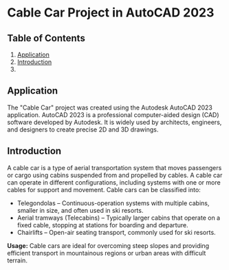 # Cable Car Project in AutoCAD 2023

 ## Table of Contents
1. [Application](#application)
2. [Introduction](#introduction)
3. 

## Application

The "Cable Car" project was created using the Autodesk AutoCAD 2023 application. AutoCAD 2023 is a professional computer-aided design (CAD) software developed by Autodesk. It is widely used by architects, engineers, and designers to create precise 2D and 3D drawings.

## Introduction

A cable car is a type of aerial transportation system that moves passengers or cargo using cabins suspended from and propelled by cables. A cable car can operate in different configurations, including systems with one or more cables for support and movement.
Cable cars can be classified into:
- Telegondolas – Continuous-operation systems with multiple cabins, smaller in size, and often used in ski resorts.
- Aerial tramways (Telecabins) – Typically larger cabins that operate on a fixed cable, stopping at stations for boarding and departure.
- Chairlifts – Open-air seating transport, commonly used for ski resorts.

 **Usage:** Cable cars are ideal for overcoming steep slopes and providing efficient transport in mountainous regions or urban areas with difficult terrain.
